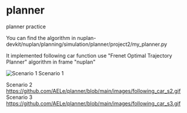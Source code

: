 # planner
planner practice

You can find the algorithm in nuplan-devkit/nuplan/planning/simulation/planner/project2/my_planner.py

It implemented following car function use "Frenet Optimal Trajectory Planner" algorithm in frame "nuplan"

![Scenario 1](https://github.com/AELe/planner/blob/main/images/following_car_s1.gif)
Scenario 1

Scenario 2
https://github.com/AELe/planner/blob/main/images/following_car_s2.gif
Scenario 3
https://github.com/AELe/planner/blob/main/images/following_car_s3.gif
